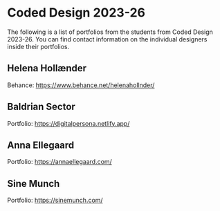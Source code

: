 # Coded Design 2023-26
The following is a list of portfolios from the students from Coded Design 2023-26. You can find contact information on the individual designers inside their portfolios.

## Helena Hollænder
Behance: https://www.behance.net/helenahollnder/

## Baldrian Sector
Portfolio: https://digitalpersona.netlify.app/

## Anna Ellegaard
Portfolio: https://annaellegaard.com/

## Sine Munch
Portfolio: https://sinemunch.com/
